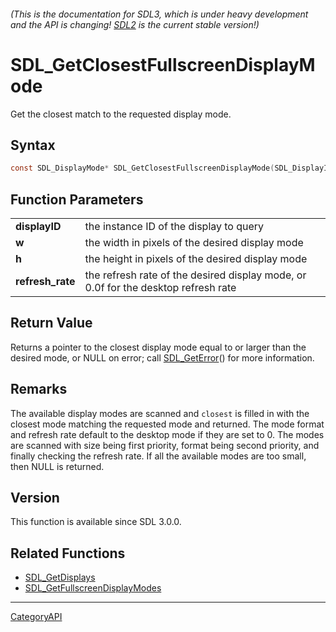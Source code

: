 ###### (This is the documentation for SDL3, which is under heavy development and the API is changing! [SDL2](https://wiki.libsdl.org/SDL2/) is the current stable version!)
# SDL_GetClosestFullscreenDisplayMode

Get the closest match to the requested display mode.

## Syntax

```c
const SDL_DisplayMode* SDL_GetClosestFullscreenDisplayMode(SDL_DisplayID displayID, int w, int h, float refresh_rate, SDL_bool include_high_density_modes);

```

## Function Parameters

|                      |                                                                                    |
| -------------------- | ---------------------------------------------------------------------------------- |
| **displayID**        | the instance ID of the display to query                                            |
| **w**                | the width in pixels of the desired display mode                                    |
| **h**                | the height in pixels of the desired display mode                                   |
| **refresh_rate**     | the refresh rate of the desired display mode, or 0.0f for the desktop refresh rate |

## Return Value

Returns a pointer to the closest display mode equal to or larger than the
desired mode, or NULL on error; call [SDL_GetError](SDL_GetError)() for
more information.

## Remarks

The available display modes are scanned and `closest` is filled in with the
closest mode matching the requested mode and returned. The mode format and
refresh rate default to the desktop mode if they are set to 0. The modes
are scanned with size being first priority, format being second priority,
and finally checking the refresh rate. If all the available modes are too
small, then NULL is returned.

## Version

This function is available since SDL 3.0.0.

## Related Functions

* [SDL_GetDisplays](SDL_GetDisplays)
* [SDL_GetFullscreenDisplayModes](SDL_GetFullscreenDisplayModes)

----
[CategoryAPI](CategoryAPI)

